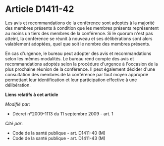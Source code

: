 # Article D1411-42

Les avis et recommandations de la conférence sont adoptés à la majorité des membres présents à condition que les membres
présents représentent au moins un tiers des membres de la conférence. Si le quorum n'est pas atteint, la conférence se réunit
à nouveau et ses délibérations sont alors valablement adoptées, quel que soit le nombre des membres présents.

En cas d'urgence, le bureau peut adopter des avis et recommandations selon les mêmes modalités. Le bureau rend compte des
avis et recommandations adoptés selon la procédure d'urgence à l'occasion de la plus prochaine réunion de la conférence. Il
peut également décider d'une consultation des membres de la conférence par tout moyen approprié permettant leur
identification et leur participation effective à une délibération.

**Liens relatifs à cet article**

_Modifié par_:

  - Décret n°2009-1113 du 11 septembre 2009 - art. 1

_Cité par_:

  - Code de la santé publique - art. D1411-40 (M)
  - Code de la santé publique - art. D1411-43 (M)
